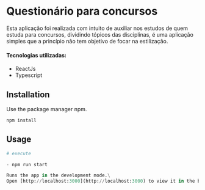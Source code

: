 # Questionário para concursos

Esta aplicação foi realizada com intuito de auxiliar nos estudos de quem estuda para concursos, dividindo tópicos das disciplinas, é uma aplicação simples que a princípio não tem objetivo de focar na estilização.

#### Tecnologias utilizadas:
- ReactJs
- Typescript

## Installation

Use the package manager npm.

```bash
npm install
```

## Usage

```python
# execute

- npm run start

Runs the app in the development mode.\
Open [http://localhost:3000](http://localhost:3000) to view it in the browser.

```
